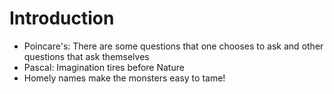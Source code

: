 # Introduction

* Poincare's: There are some questions that one chooses to ask and other
    questions that ask themselves
* Pascal: Imagination tires before Nature
* Homely names make the monsters easy to tame!

